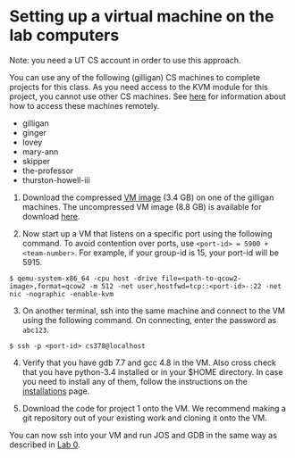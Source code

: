 # Setting up a virtual machine on the lab computers

Note: you need a UT CS account in order to use this approach. 

You can use any of the following (gilligan) CS machines to complete projects for this class. As you need access to the KVM module for this project, you cannot use other CS machines. See [here](https://www.cs.utexas.edu/facilities/documentation) for information about how to access these machines remotely. 
- gilligan
- ginger
- lovey
- mary-ann
- skipper
- the-professor
- thurston-howell-iii

1. Download the compressed [VM image](https://www.cs.utexas.edu/~vijay/teaching/project1.tar.gz) (3.4 GB) on one of the gilligan machines. The uncompressed VM image (8.8 GB) is available for download [here](http://www.cs.utexas.edu/~soujanya/project1-vm.qcow2). 

2. Now start up a VM that listens on a specific port using the following command. To avoid contention over ports, use `<port-id> = 5900 + <team-number>`. For example, if your group-id is 15, your port-id will be 5915.
```
$ qemu-system-x86_64 -cpu host -drive file=<path-to-qcow2-image>,format=qcow2 -m 512 -net user,hostfwd=tcp::<port-id>-:22 -net nic -nographic -enable-kvm
```

3. On another terminal, ssh into the same machine and connect to the VM using the following command. On connecting, enter the password as `abc123`.
```
$ ssh -p <port-id> cs378@localhost
```

4. Verify that you have gdb 7.7 and gcc 4.8 in the VM. Also cross check that you have python-3.4 installed or in your $HOME directory. In case you need to install any of them, follow the instructions on the [installations](https://github.com/vijay03/cs360v-f21/blob/main/installation.md) page.

5. Download the code for project 1 onto the VM. We recommend making a git repository out of your existing work and cloning it onto the VM. 

You can now ssh into your VM and run JOS and GDB in the same way as described in [Lab 0](https://github.com/vijay03/cs360v-f21/blob/main/Lab0.md).
